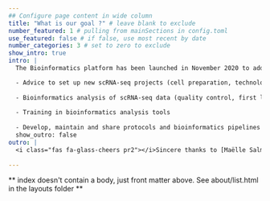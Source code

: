 ```yaml
---
## Configure page content in wide column
title: "What is our goal ?" # leave blank to exclude
number_featured: 1 # pulling from mainSections in config.toml
use_featured: false # if false, use most recent by date
number_categories: 3 # set to zero to exclude
show_intro: true
intro: |
  The Bioinformatics platform has been launched in November 2020 to address needs of the LabEx CORTEX teams and propose various expertise to support singe-cell RNA sequencing (scRNA-seq) projects :

  - Advice to set up new scRNA-seq projects (cell preparation, technology choice)
  
  - Bioinformatics analysis of scRNA-seq data (quality control, first level analysis)
  
  - Training in bioinformatics analysis tools
  
  - Develop, maintain and share protocols and bioinformatics pipelines (data bases)
  show_outro: false
outro: |
  <i class="fas fa-glass-cheers pr2"></i>Sincere thanks to [Maëlle Salmon](https://masalmon.eu/) for her help naming this Hugo theme!
  
---
```


** index doesn't contain a body, just front matter above.
See about/list.html in the layouts folder **